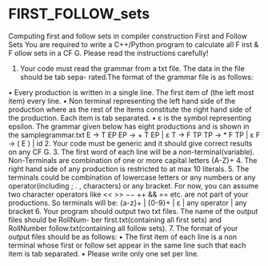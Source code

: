 # FIRST_FOLLOW_sets
Computing first and follow sets in compiler construction 
First and Follow Sets
You are required to write a C++/Python program to calculate all F irst & F ollow sets in a CF G.
Please read the instructions carefully!

1. Your code must read the grammar from a txt file. The data in the file should be tab sepa-
rated.The format of the grammar file is as follows:

• Every production is written in a single line. The first item of (the left most item) every
line.
• Non terminal representing the left hand side of the production where as the rest of the
items constitute the right hand side of the production. Each item is tab separated.
• ε is the symbol representing epsilon. The grammar given below has eight productions
and is shown in the samplegrammar.txt
E → T EP
EP → + T EP | ε
T → F TP
TP → * F TP | ε
F → ( E ) | id
2. Your code must be generic and it should give correct results on any CF G.
3. The first word of each line will be a non-terminal(variable). Non-Terminals are combination
of one or more capital letters {A-Z}+
4. The right hand side of any production is restricted to at max 10 literals.
5. The terminals could be combination of lowercase letters or any numbers or any operator(including
; . , characters) or any bracket. For now, you can assume two character operators like << >> −− ++ && == etc. are not part of your productions. So terminals will be: {a-z}+ | {0-9}+ | ε | any operator | any bracket
6. Your program should output two txt files. The name of the output files should be RollNum-
ber first.txt(containing all first sets) and RollNumber follow.txt(containing all follow sets).
7. The format of your output files should be as follows:
• The first item of each line is a non terminal whose first or follow set appear in the same
line such that each item is tab separated.
• Please write only one set per line.
